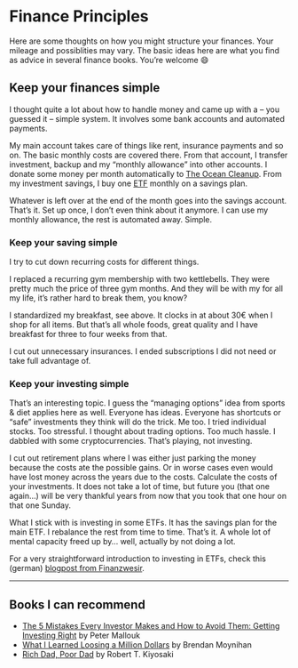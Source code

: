 # Finance Principles

Here are some thoughts on how you might structure your finances. Your mileage and possiblities may vary. The basic ideas here are what you find as advice in several finance books. You’re welcome :smile:

## Keep your finances simple

I thought quite a lot about how to handle money and came up with a – you guessed it – simple system. It involves some bank accounts and automated payments.

My main account takes care of things like rent, insurance payments and so on. The basic monthly costs are covered there. From that account, I transfer investment, backup and my “monthly allowance” into other accounts. I donate some money per month automatically to [The Ocean Cleanup](https://www.theoceancleanup.com/). From my investment savings, I buy one [ETF](https://en.wikipedia.org/wiki/Exchange-traded_fund) monthly on a savings plan.

Whatever is left over at the end of the month goes into the savings account. That’s it. Set up once, I don’t even think about it anymore. I can use my monthly allowance, the rest is automated away. Simple.

### Keep your saving simple

I try to cut down recurring costs for different things.

I replaced a recurring gym membership with two kettlebells. They were pretty much the price of three gym months. And they will be with my for all my life, it’s rather hard to break them, you know?

I standardized my breakfast, see above. It clocks in at about 30€ when I shop for all items. But that’s all whole foods, great quality and I have breakfast for three to four weeks from that.

I cut out unnecessary insurances. I ended subscriptions I did not need or take full advantage of.

### Keep your investing simple

That’s an interesting topic. I guess the “managing options” idea from sports & diet applies here as well. Everyone has ideas. Everyone has shortcuts or “safe” investments they think will do the trick. Me too. I tried individual stocks. Too stressful. I thought about trading options. Too much hassle. I dabbled with some cryptocurrencies. That’s playing, not investing.

I cut out retirement plans where I was either just parking the money because the costs ate the possible gains. Or in worse cases even would have lost money across the years due to the costs. Calculate the costs of your investments. It does not take a lot of time, but future you (that one again…) will be very thankful years from now that you took that one hour on that one Sunday.

What I stick with is investing in some ETFs. It has the savings plan for the main ETF. I rebalance the rest from time to time. That’s it. A whole lot of mental capacity freed up by… well, actually by not doing a lot.

For a very straightforward introduction to investing in ETFs, check this (german) [blogpost from Finanzwesir](https://www.finanzwesir.com/blog/etf-depot-geld-anlegen-vermoegensaufbau).

---

## Books I can recommend

- [The 5 Mistakes Every Investor Makes and How to Avoid Them: Getting Investing Right](https://amzn.to/2KWcOGp) by Peter Mallouk
- [What I Learned Loosing a Million Dollars](https://amzn.to/2ZqbjnV) by Brendan Moynihan
- [Rich Dad, Poor Dad](https://amzn.to/2KSMVak) by Robert T. Kiyosaki
